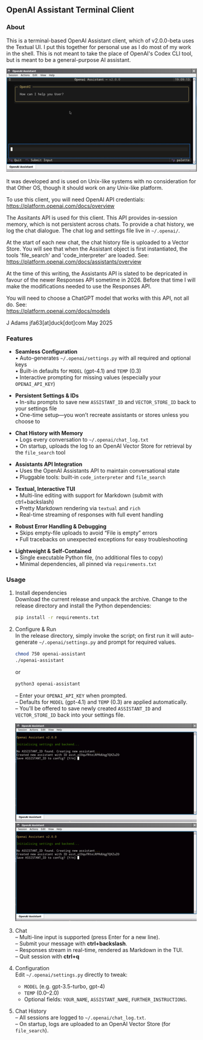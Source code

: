 ## OpenAI Assistant Terminal Client  
  
### About  
  
  This is a terminal-based OpenAI Assistant client, which of v2.0.0-beta uses the Textual UI. I put this together for personal use as I do most of my work in the shell. This is not meant to take the place of OpenAI's Codex CLI tool, but is meant to be a general-purpose AI assistant.  
  
<img src="https://github.com/3ls-it/images/blob/main/ai-assistant_screen-03.png" alt="Screenshot 3" resize="400">
   
  It was developed and is used on Unix-like systems with no
consideration for that Other OS, though it should work on
any Unix-like platform.  
  
  To use this client, you will need OpenAI API credentials:  
https://platform.openai.com/docs/overview   
  
  The Assitants API is used for this client. This API provides
in-session memory, which is not persistent across chats. To
provide a chat history, we log the chat dialogue. The chat log
and settings file live in `~/.openai/`.  
  
  At the start of each new chat, the chat history file is uploaded to
a Vector Store. You will see that when the Assistant object is first
instantiated, the tools 'file_search' and 'code_interpreter' are loaded.
See:  
https://platform.openai.com/docs/assistants/overview  
  
  At the time of this writing, the Assistants API is slated to
be depricated in favour of the newer Responses API sometime
in 2026. Before that time I will make the modifications needed
to use the Responses API.  
  
  You will need to choose a ChatGPT model that works with
this API, not all do. See:  
https://platform.openai.com/docs/models  
  
J Adams jfa63[at]duck[dot]com May 2025   
  
  
### Features  
  
- **Seamless Configuration**  
  • Auto-generates `~/.openai/settings.py` with all required and optional keys  
  • Built-in defaults for `MODEL` (gpt-4.1) and `TEMP` (0.3)  
  • Interactive prompting for missing values (especially your `OPENAI_API_KEY`)

- **Persistent Settings & IDs**  
  • In-situ prompts to save new `ASSISTANT_ID` and `VECTOR_STORE_ID` back to your settings file  
  • One-time setup—you won’t recreate assistants or stores unless you choose to

- **Chat History with Memory**  
  • Logs every conversation to `~/.openai/chat_log.txt`  
  • On startup, uploads the log to an OpenAI Vector Store for retrieval by the `file_search` tool

- **Assistants API Integration**  
  • Uses the OpenAI Assistants API to maintain conversational state  
  • Pluggable tools: built-in `code_interpreter` and `file_search`

- **Textual, Interactive TUI**  
  • Multi-line editing with support for Markdown (submit with ctrl+backslash)  
  • Pretty Markdown rendering via `textual` and `rich`  
  • Real-time streaming of responses with full event handling

- **Robust Error Handling & Debugging**  
  • Skips empty-file uploads to avoid “File is empty” errors  
  • Full tracebacks on unexpected exceptions for easy troubleshooting

- **Lightweight & Self-Contained**  
  • Single executable Python file, (no additional files to copy)  
  • Minimal dependencies, all pinned via `requirements.txt`  
  
  
### Usage
  
1. Install dependencies  
   Download the current release and unpack the archive. Change to the release directory and install the Python dependencies:  
   ```bash
   pip install -r requirements.txt
   ```

2. Configure & Run  
   In the release directory, simply invoke the script; on first run it will auto-generate `~/.openai/settings.py` and prompt for required values.
   ```bash
   chmod 750 openai-assistant
   ./openai-assistant
   ```  
   or  
   ```bash
   python3 openai-assistant
   ```  
   – Enter your `OPENAI_API_KEY` when prompted.  
   – Defaults for `MODEL` (gpt-4.1) and `TEMP` (0.3) are applied automatically.  
   – You’ll be offered to save newly created `ASSISTANT_ID` and `VECTOR_STORE_ID` back into your settings file.
  
   <img src="https://github.com/3ls-it/images/blob/main/ai-assistant_screen-01.png" alt="Screenshot 1" resize="400">  
  
   <img src="https://github.com/3ls-it/images/blob/main/ai-assistant_screen-01.png" alt="Screenshot 1" resize="400">  
  
3. Chat  
   – Multi-line input is supported (press Enter for a new line).  
   – Submit your message with **ctrl+backslash**.  
   – Responses stream in real-time, rendered as Markdown in the TUI.  
   – Quit session with **ctrl+q**

4. Configuration  
   Edit `~/.openai/settings.py` directly to tweak:
   - `MODEL` (e.g. gpt-3.5-turbo, gpt-4)  
   - `TEMP` (0.0–2.0)  
   - Optional fields: `YOUR_NAME`, `ASSISTANT_NAME`, `FURTHER_INSTRUCTIONS`.

5. Chat History  
   – All sessions are logged to `~/.openai/chat_log.txt`.  
   – On startup, logs are uploaded to an OpenAI Vector Store (for `file_search`).

